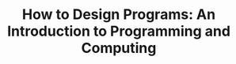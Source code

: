 ---
title: "How to Design Programs: An Introduction to Programming and Computing"
showDate: false
draft: false
tags: ["classic","poem"]
link: "https://www.amazon.com/How-Design-Programs-Introduction-Programming/dp/0262534800/ref=sr_1_1_sspa?ie=UTF8&qid=1534804792&sr=8-1-spons&keywords=how+to+design+programs&psc=1"
target: "_blank"
read: ""
---